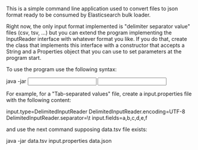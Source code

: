 This is a simple command line application used to convert files to json format ready to be consumed by Elasticsearch bulk loader.

Right now, the only input format implemented is "delimiter separator value" files (csv, tsv, ...) but you can extend the program implementing the InputReader interface with whatever format you like. If you do that, create the class that implements this interface with a constructor that accepts a String and a Properties object that you can use to set parameters at the program start.

To use the program use the following syntax:

java -jar <input file> <input properties file> <output file>

For example, for a "Tab-separated values" file, create a input.properties file with the following content:

input.type=DelimitedInputReader
DelimitedInputReader.encoding=UTF-8
DelimitedInputReader.separator=\t
input.fields=a,b,c,d,e,f

and use the next command supposing data.tsv file exists:

java -jar data.tsv input.properties data.json
